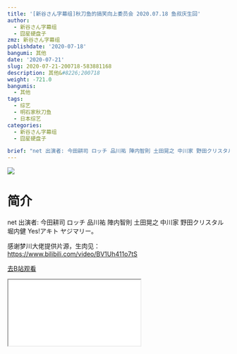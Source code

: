 ```yaml
---
title: '[新谷さん字幕组]秋刀鱼的搞笑向上委员会 2020.07.18 鱼叔庆生回'
author:
  - 新谷さん字幕组
  - 囧星硬盘子
zmz: 新谷さん字幕组
publishdate: '2020-07-18'
bangumi: 其他
date: '2020-07-21'
slug: 2020-07-21-200718-583881168
description: 其他&#8226;200718
weight: -721.0
bangumis:
  - 其他
tags:
  - 综艺
  - 明石家秋刀鱼
  - 日本综艺
categories:
  - 新谷さん字幕组
  - 囧星硬盘子

brief: "net 出演者: 今田耕司 ロッチ 品川祐 陣内智則 土田晃之 中川家 野田クリスタル 堀内健 Yes!アキト ヤジマリー。 感谢梦川大佬提供片源，生肉见：https://www.bilibili.com/video/BV1Uh411o7tS"
---
```

![](https://raw.githubusercontent.com/tcgriffith/owaraisite/master/static/tmpimg/93a47999ec9ad757ecb67fa4e295f57629405833.jpg.480.jpg)
# 简介  
net
出演者: 今田耕司  ロッチ  品川祐  陣内智則  土田晃之  中川家  野田クリスタル  堀内健  Yes!アキト  ヤジマリー。

感谢梦川大佬提供片源，生肉见：https://www.bilibili.com/video/BV1Uh411o7tS  

[去B站观看](https://www.bilibili.com/video/av583881168/)
<div class ="resp-container"><iframe class="testiframe" src="//player.bilibili.com/player.html?aid=583881168"", scrolling="no", allowfullscreen="true" > </iframe></div> 
